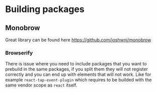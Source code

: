 # Building packages

## Monobrow

Great library can be found here https://github.com/joshwnj/monobrow

### Browserify

There is issue where you need to include packages that you want
to prebuild in the same packages, if you split them they will not
register correctly and you can end up with elements that will not
work. Like for example `react-tap-event-plugin` which requires to be
builded with the same vendor scope as `react` itself.
